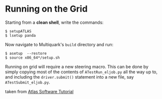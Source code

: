# Running on the Grid
Starting from a **clean shell**, write the commands:
```
$ setupATLAS
$ lsetup panda
```
Now navigate to Multiquark's `build` directory and run:
```
$ asetup  --restore
$ source x86_64*/setup.sh
```
Running on grid will require a new steering macro. This can be done by simply 
copying most of the contents of `ATestRun_eljob.py` all the way up to, and 
including the `driver.submit()` statement into a new file, say `ATestSubmit_eljob.py`.



taken from [Atlas Software Tutorial]( https://atlassoftwaredocs.web.cern.ch/AnalysisSWTutorial/grid_driver/ )

